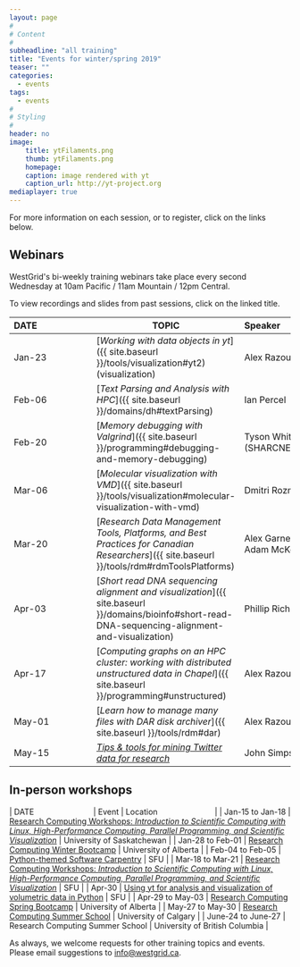 ```yaml
---
layout: page
#
# Content
#
subheadline: "all training"
title: "Events for winter/spring 2019"
teaser: ""
categories:
  - events
tags:
  - events
#
# Styling
#
header: no
image:
    title: ytFilaments.png
    thumb: ytFilaments.png
    homepage:
    caption: image rendered with yt
    caption_url: http://yt-project.org
mediaplayer: true
---
```


For more information on each session, or to register, click on the links below.




## Webinars

WestGrid's bi-weekly training webinars take place every second Wednesday at 10am Pacific / 11am Mountain
/ 12pm Central.

To view recordings and slides from past sessions, click on the linked title.

| DATE&nbsp;&nbsp;&nbsp;&nbsp;&nbsp;&nbsp;&nbsp;&nbsp;&nbsp;&nbsp;&nbsp;&nbsp;&nbsp;&nbsp;&nbsp;&nbsp;&nbsp;&nbsp;&nbsp;&nbsp;&nbsp; | TOPIC | Speaker&nbsp;&nbsp;&nbsp;&nbsp;&nbsp;&nbsp;&nbsp;&nbsp;&nbsp;&nbsp;&nbsp;&nbsp;&nbsp;&nbsp;&nbsp;&nbsp;&nbsp;&nbsp;&nbsp;&nbsp;&nbsp;&nbsp;&nbsp;&nbsp;&nbsp;&nbsp;&nbsp; |
| ------------- | --------------- | ----------------- |
| Jan-23 | [*Working with data objects in yt*]({{ site.baseurl }}/tools/visualization#yt2) (visualization) | Alex Razoumov |
| Feb-06 | [*Text Parsing and Analysis with HPC*]({{ site.baseurl }}/domains/dh#textParsing)| Ian Percel |
| Feb-20 | [*Memory debugging with Valgrind*]({{ site.baseurl }}/programming#debugging-and-memory-debugging) | Tyson Whitehead (SHARCNET) |
| Mar-06 | [*Molecular visualization with VMD*]({{ site.baseurl }}/tools/visualization#molecular-visualization-with-vmd) | Dmitri Rozmanov |
| Mar-20 | [*Research Data Management Tools, Platforms, and Best Practices for Canadian Researchers*]({{ site.baseurl }}/tools/rdm#rdmToolsPlatforms) | Alex Garnett (SFU) and Adam McKenzie |
| Apr-03 | [*Short read DNA sequencing alignment and visualization*]({{ site.baseurl }}/domains/bioinfo#short-read-DNA-sequencing-alignment-and-visualization) | Phillip Richmond (UBC) |
| Apr-17 | [*Computing graphs on an HPC cluster: working with distributed unstructured data in Chapel*]({{ site.baseurl }}/programming#unstructured) | Alex Razoumov |
| May-01 | [*Learn how to manage many files with DAR disk archiver*]({{ site.baseurl }}/tools/rdm#dar) | Alex Razoumov |
| May-15 | [*Tips & tools for mining Twitter data for research*](https://www.eventbrite.ca/e/tips-tools-for-mining-twitter-data-for-research-registration-60901624398) | John Simpson |







## In-person workshops

| DATE&nbsp;&nbsp;&nbsp;&nbsp;&nbsp;&nbsp;&nbsp;&nbsp;&nbsp;&nbsp;&nbsp;&nbsp;&nbsp;&nbsp;&nbsp;&nbsp;&nbsp;&nbsp;&nbsp;&nbsp;&nbsp;&nbsp;&nbsp;&nbsp;&nbsp;&nbsp; | Event | Location&nbsp;&nbsp;&nbsp;&nbsp;&nbsp;&nbsp;&nbsp;&nbsp;&nbsp;&nbsp;&nbsp;&nbsp;&nbsp;&nbsp;&nbsp;&nbsp;&nbsp;&nbsp;&nbsp;&nbsp;&nbsp;&nbsp;&nbsp;&nbsp;&nbsp; |
| Jan-15 to Jan-18 | [Research Computing Workshops: *Introduction to Scientific Computing with Linux, High-Performance Computing, Parallel Programming, and Scientific Visualization*](https://www.eventbrite.ca/e/research-computing-workshops-university-of-saskatchewan-registration-52948538504) | University of Saskatchewan |
| Jan-28 to Feb-01 | [Research Computing Winter Bootcamp](https://ist.ualberta.ca/blog/news/get-ready-research-computing-winter-bootcamp) | University of Alberta |
| Feb-04 to Feb-05 | [Python-themed Software Carpentry](https://computecanada.github.io/2019-02-04-sfu) | SFU |
| Mar-18 to Mar-21 | [Research Computing Workshops: *Introduction to Scientific Computing with Linux, High-Performance Computing, Parallel Programming, and Scientific Visualization*](https://www.eventbrite.ca/e/research-computing-workshops-simon-fraser-university-big-data-hub-registration-56308425015) | SFU |
| Apr-30 | [Using yt for analysis and visualization of volumetric data in Python](https://github.com/sciprog-sfu/sciprog-sfu.github.io/issues/200) | SFU |
| Apr-29 to May-03 | [Research Computing Spring Bootcamp](https://ist.ualberta.ca/blog/news/get-ready-research-computing-spring-bootcamp) | University of Alberta |
| May-27 to May-30 | [Research Computing Summer School](http://bit.ly/calgarySchool19) | University of Calgary |
| June-24 to June-27 | Research Computing Summer School | University of British Columbia |




As always, we welcome requests for other training topics and events. Please email suggestions to
info@westgrid.ca.

